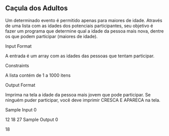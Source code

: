 ## Caçula dos Adultos ##

Um determinado evento é permitido apenas para maiores de idade. Através de uma lista com as idades dos potenciais participantes, seu objetivo é fazer um programa que determine qual a idade da pessoa mais nova, dentre os que podem participar (maiores de idade).

Input Format

A entrada é um array com as idades das pessoas que tentam participar.

Constraints

A lista contém de 1 a 1000 itens

Output Format

Imprima na tela a idade da pessoa mais jovem que pode participar. Se ninguém puder participar, você deve imprimir CRESCA E APARECA na tela.

Sample Input 0

12 18 27
Sample Output 0

18